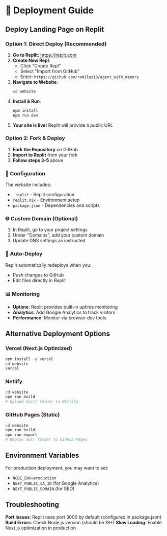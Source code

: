 # 🚀 Deployment Guide

## Deploy Landing Page on Replit

### Option 1: Direct Deploy (Recommended)

1. **Go to Replit**: https://replit.com
2. **Create New Repl**: 
   - Click "Create Repl"
   - Select "Import from GitHub"
   - Enter: `https://github.com/romiluz13/agent_with_memory`
3. **Navigate to Website**: 
   ```bash
   cd website
   ```
4. **Install & Run**:
   ```bash
   npm install
   npm run dev
   ```
5. **Your site is live!** Replit will provide a public URL

### Option 2: Fork & Deploy

1. **Fork the Repository** on GitHub
2. **Import to Replit** from your fork
3. **Follow steps 3-5** above

### 🔧 Configuration

The website includes:
- `.replit` - Replit configuration
- `replit.nix` - Environment setup
- `package.json` - Dependencies and scripts

### 🌐 Custom Domain (Optional)

1. In Replit, go to your project settings
2. Under "Domains", add your custom domain
3. Update DNS settings as instructed

### 🔄 Auto-Deploy

Replit automatically redeploys when you:
- Push changes to GitHub
- Edit files directly in Replit

### 📊 Monitoring

- **Uptime**: Replit provides built-in uptime monitoring
- **Analytics**: Add Google Analytics to track visitors
- **Performance**: Monitor via browser dev tools

## Alternative Deployment Options

### Vercel (Next.js Optimized)
```bash
npm install -g vercel
cd website
vercel
```

### Netlify
```bash
cd website
npm run build
# Upload dist/ folder to Netlify
```

### GitHub Pages (Static)
```bash
cd website
npm run build
npm run export
# Deploy out/ folder to GitHub Pages
```

## Environment Variables

For production deployment, you may want to set:
- `NODE_ENV=production`
- `NEXT_PUBLIC_GA_ID` (for Google Analytics)
- `NEXT_PUBLIC_DOMAIN` (for SEO)

## Troubleshooting

**Port Issues**: Replit uses port 3000 by default (configured in package.json)
**Build Errors**: Check Node.js version (should be 18+)
**Slow Loading**: Enable Next.js optimization in production
